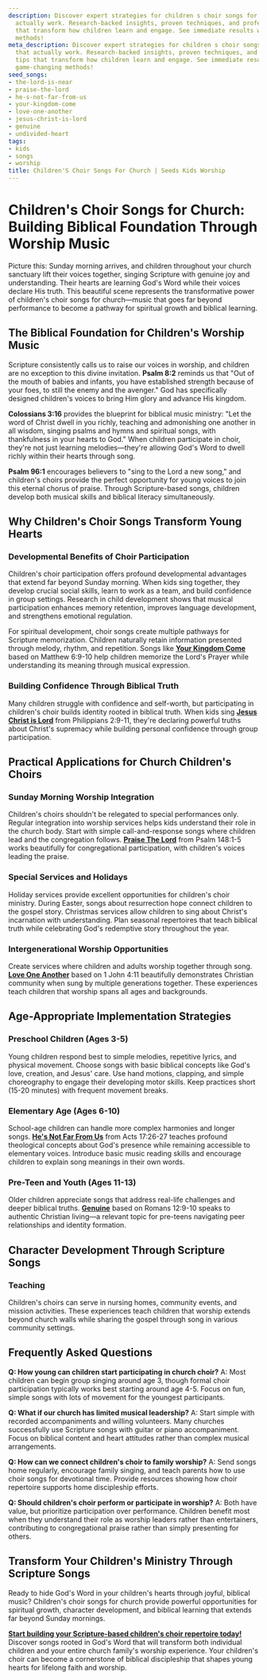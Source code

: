 ```yaml
---
description: Discover expert strategies for children s choir songs for church that
  actually work. Research-backed insights, proven techniques, and professional tips
  that transform how children learn and engage. See immediate results with these game-changing
  methods!
meta_description: Discover expert strategies for children s choir songs for church
  that actually work. Research-backed insights, proven techniques, and professional
  tips that transform how children learn and engage. See immediate results with these
  game-changing methods!
seed_songs:
- the-lord-is-near
- praise-the-lord
- he-s-not-far-from-us
- your-kingdom-come
- love-one-another
- jesus-christ-is-lord
- genuine
- undivided-heart
tags:
- kids
- songs
- worship
title: Children'S Choir Songs For Church | Seeds Kids Worship
---
```

# Children's Choir Songs for Church: Building Biblical Foundation Through Worship Music

Picture this: Sunday morning arrives, and children throughout your church sanctuary lift their voices together, singing Scripture with genuine joy and understanding. Their hearts are learning God's Word while their voices declare His truth. This beautiful scene represents the transformative power of children's choir songs for church—music that goes far beyond performance to become a pathway for spiritual growth and biblical learning.

## The Biblical Foundation for Children's Worship Music

Scripture consistently calls us to raise our voices in worship, and children are no exception to this divine invitation. **Psalm 8:2** reminds us that "Out of the mouth of babies and infants, you have established strength because of your foes, to still the enemy and the avenger." God has specifically designed children's voices to bring Him glory and advance His kingdom.

**Colossians 3:16** provides the blueprint for biblical music ministry: "Let the word of Christ dwell in you richly, teaching and admonishing one another in all wisdom, singing psalms and hymns and spiritual songs, with thankfulness in your hearts to God." When children participate in choir, they're not just learning melodies—they're allowing God's Word to dwell richly within their hearts through song.

**Psalm 96:1** encourages believers to "sing to the Lord a new song," and children's choirs provide the perfect opportunity for young voices to join this eternal chorus of praise. Through Scripture-based songs, children develop both musical skills and biblical literacy simultaneously.

## Why Children's Choir Songs Transform Young Hearts

### Developmental Benefits of Choir Participation

Children's choir participation offers profound developmental advantages that extend far beyond Sunday morning. When kids sing together, they develop crucial social skills, learn to work as a team, and build confidence in group settings. Research in child development shows that musical participation enhances memory retention, improves language development, and strengthens emotional regulation.

For spiritual development, choir songs create multiple pathways for Scripture memorization. Children naturally retain information presented through melody, rhythm, and repetition. Songs like **[Your Kingdom Come](https://seedskidsworship.com/product/your-kingdom-come-matthew-69-10-esv/)** based on Matthew 6:9-10 help children memorize the Lord's Prayer while understanding its meaning through musical expression.

### Building Confidence Through Biblical Truth

Many children struggle with confidence and self-worth, but participating in children's choir builds identity rooted in biblical truth. When kids sing **[Jesus Christ is Lord](https://seedskidsworship.com/product/jesus-christ-is-lord-philippians-29-11-4/)** from Philippians 2:9-11, they're declaring powerful truths about Christ's supremacy while building personal confidence through group participation.

## Practical Applications for Church Children's Choirs

### Sunday Morning Worship Integration

Children's choirs shouldn't be relegated to special performances only. Regular integration into worship services helps kids understand their role in the church body. Start with simple call-and-response songs where children lead and the congregation follows. **[Praise The Lord](https://seedskidsworship.com/product/praise-the-lord-psalm-1451-5/)** from Psalm 148:1-5 works beautifully for congregational participation, with children's voices leading the praise.

### Special Services and Holidays

Holiday services provide excellent opportunities for children's choir ministry. During Easter, songs about resurrection hope connect children to the gospel story. Christmas services allow children to sing about Christ's incarnation with understanding. Plan seasonal repertoires that teach biblical truth while celebrating God's redemptive story throughout the year.

### Intergenerational Worship Opportunities

Create services where children and adults worship together through song. **[Love One Another](https://seedskidsworship.com/product/love-one-another-1-john-411/)** based on 1 John 4:11 beautifully demonstrates Christian community when sung by multiple generations together. These experiences teach children that worship spans all ages and backgrounds.

## Age-Appropriate Implementation Strategies

### Preschool Children (Ages 3-5)

Young children respond best to simple melodies, repetitive lyrics, and physical movement. Choose songs with basic biblical concepts like God's love, creation, and Jesus' care. Use hand motions, clapping, and simple choreography to engage their developing motor skills. Keep practices short (15-20 minutes) with frequent movement breaks.

### Elementary Age (Ages 6-10)

School-age children can handle more complex harmonies and longer songs. **[He's Not Far From Us](https://seedskidsworship.com/product/hes-not-far-from-us-acts-1726-27-2/)** from Acts 17:26-27 teaches profound theological concepts about God's presence while remaining accessible to elementary voices. Introduce basic music reading skills and encourage children to explain song meanings in their own words.

### Pre-Teen and Youth (Ages 11-13)

Older children appreciate songs that address real-life challenges and deeper biblical truths. **[Genuine](https://seedskidsworship.com/product/genuine-romans-129-10-2/)** based on Romans 12:9-10 speaks to authentic Christian living—a relevant topic for pre-teens navigating peer relationships and identity formation.

## Character Development Through Scripture Songs

### Teaching

Children's choirs can serve in nursing homes, community events, and mission activities. These experiences teach children that worship extends beyond church walls while sharing the gospel through song in various community settings.

## Frequently Asked Questions

**Q: How young can children start participating in church choir?**
A: Most children can begin group singing around age 3, though formal choir participation typically works best starting around age 4-5. Focus on fun, simple songs with lots of movement for the youngest participants.

**Q: What if our church has limited musical leadership?**
A: Start simple with recorded accompaniments and willing volunteers. Many churches successfully use Scripture songs with guitar or piano accompaniment. Focus on biblical content and heart attitudes rather than complex musical arrangements.

**Q: How can we connect children's choir to family worship?**
A: Send songs home regularly, encourage family singing, and teach parents how to use choir songs for devotional time. Provide resources showing how choir repertoire supports home discipleship efforts.

**Q: Should children's choir perform or participate in worship?**
A: Both have value, but prioritize participation over performance. Children benefit most when they understand their role as worship leaders rather than entertainers, contributing to congregational praise rather than simply presenting for others.

## Transform Your Children's Ministry Through Scripture Songs

Ready to hide God's Word in your children's hearts through joyful, biblical music? Children's choir songs for church provide powerful opportunities for spiritual growth, character development, and biblical learning that extends far beyond Sunday mornings.

**[Start building your Scripture-based children's choir repertoire today!](https://seedskidsworship.com/collections/all-songs)** Discover songs rooted in God's Word that will transform both individual children and your entire church family's worship experience. Your children's choir can become a cornerstone of biblical discipleship that shapes young hearts for lifelong faith and worship.

<script type="application/ld+json">
{
  "@context": "https://schema.org",
  "@type": "Article",
  "headline": "Children S Choir Songs For Church",
  "author": {
    "@type": "Organization",
    "name": "Seeds Kids Worship"
  },
  "publisher": {
    "@type": "Organization",
    "name": "Seeds Kids Worship",
    "logo": {
      "@type": "ImageObject",
      "url": "https://seedskidsworship.com/logo.png"
    }
  },
  "datePublished": "2025-09-03T16:58:41.842542",
  "dateModified": "2025-09-03T16:58:41.842555",
  "description": "Discover expert strategies for children s choir songs for church that actually work. Research-backed insights, proven techniques, and professional tips that tra",
  "mainEntityOfPage": {
    "@type": "WebPage",
    "@id": "https://seedskidsworship.com/activities/children-s-choir-songs-for-church/"
  }
}
</script>

<script type="application/ld+json">
{
  "@context": "https://schema.org",
  "@type": "Product",
  "name": "The Lord Is Near",
  "description": "Comforting song about God's nearness to the brokenhearted from Psalm 34:17-18",
  "url": "https://seedskidsworship.com/product/the-lord-is-near-psalms-3417-18-2/",
  "brand": {
    "@type": "Brand",
    "name": "Seeds Kids Worship"
  },
  "category": "Children's Christian Music",
  "album": "I Am With You"
}
</script>

<script type="application/ld+json">
{
  "@context": "https://schema.org",
  "@type": "Product",
  "name": "Praise The Lord",
  "description": "Joyful praise song encouraging all creation to praise the Lord from Psalm 148:1-5",
  "url": "https://seedskidsworship.com/product/praise-the-lord-psalm-1451-5/",
  "brand": {
    "@type": "Brand",
    "name": "Seeds Kids Worship"
  },
  "category": "Children's Christian Music",
  "album": "Seeds of Praise"
}
</script>

<script type="application/ld+json">
{
  "@context": "https://schema.org",
  "@type": "Product",
  "name": "He's Not Far From Us",
  "description": "A song about God's nearness and presence with us",
  "url": "https://seedskidsworship.com/product/hes-not-far-from-us-acts-1726-27-2/",
  "brand": {
    "@type": "Brand",
    "name": "Seeds Kids Worship"
  },
  "category": "Children's Christian Music",
  "album": "I AM with You"
}
</script>

<script type="application/ld+json">
{
  "@context
